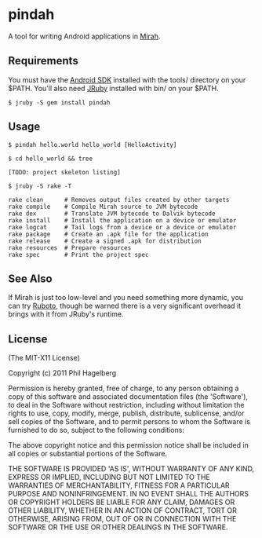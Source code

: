 # pindah

A tool for writing Android applications in [Mirah](http://mirah.org).

## Requirements

You must have the [Android SDK](http://d.android.com/sdk/) installed
with the tools/ directory on your $PATH. You'll also need
[JRuby](http://jruby.org) installed with bin/ on your $PATH.

    $ jruby -S gem install pindah

## Usage

    $ pindah hello.world hello_world [HelloActivity]

    $ cd hello_world && tree

    [TODO: project skeleton listing]

    $ jruby -S rake -T
    
    rake clean      # Removes output files created by other targets
    rake compile    # Compile Mirah source to JVM bytecode
    rake dex        # Translate JVM bytecode to Dalvik bytecode
    rake install    # Install the application on a device or emulator
    rake logcat     # Tail logs from a device or a device or emulator
    rake package    # Create an .apk file for the application
    rake release    # Create a signed .apk for distribution
    rake resources  # Prepare resources
    rake spec       # Print the project spec

## See Also

If Mirah is just too low-level and you need something more dynamic,
you can try [Ruboto](https://github.com/ruboto/ruboto-core/), though
be warned there is a very significant overhead it brings with it from
JRuby's runtime.

## License

(The MIT-X11 License)

Copyright (c) 2011 Phil Hagelberg

Permission is hereby granted, free of charge, to any person obtaining
a copy of this software and associated documentation files (the
'Software'), to deal in the Software without restriction, including
without limitation the rights to use, copy, modify, merge, publish,
distribute, sublicense, and/or sell copies of the Software, and to
permit persons to whom the Software is furnished to do so, subject to
the following conditions:

The above copyright notice and this permission notice shall be
included in all copies or substantial portions of the Software.

THE SOFTWARE IS PROVIDED 'AS IS', WITHOUT WARRANTY OF ANY KIND,
EXPRESS OR IMPLIED, INCLUDING BUT NOT LIMITED TO THE WARRANTIES OF
MERCHANTABILITY, FITNESS FOR A PARTICULAR PURPOSE AND NONINFRINGEMENT.
IN NO EVENT SHALL THE AUTHORS OR COPYRIGHT HOLDERS BE LIABLE FOR ANY
CLAIM, DAMAGES OR OTHER LIABILITY, WHETHER IN AN ACTION OF CONTRACT,
TORT OR OTHERWISE, ARISING FROM, OUT OF OR IN CONNECTION WITH THE
SOFTWARE OR THE USE OR OTHER DEALINGS IN THE SOFTWARE.
